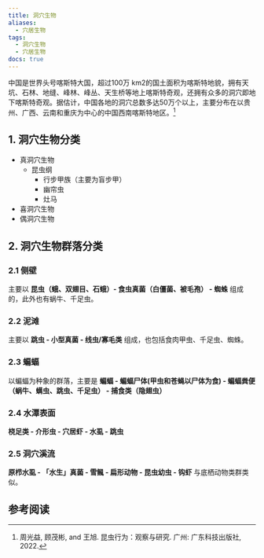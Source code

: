 ```yaml
---
title: 洞穴生物
aliases:
  - 穴居生物
tags:
  - 洞穴生物
  - 穴居生物
docs: true
---
```

中国是世界头号喀斯特大国，超过100万 km2的国土面积为喀斯特地貌，拥有天坑、石林、地缝、峰林、峰丛、天生桥等地上喀斯特奇观，还拥有众多的洞穴即地下喀斯特奇观。据估计，中国各地的洞穴总数多达50万个以上，主要分布在以贵州、广西、云南和重庆为中心的中国西南喀斯特地区。[^1]

## 1. 洞穴生物分类

* 真洞穴生物
	* 昆虫纲
		* 行步甲族（主要为盲步甲）
		* 幽帘虫
		* 灶马
* 喜洞穴生物
* 偶洞穴生物

## 2. 洞穴生物群落分类

### 2.1 侧壁

主要以 **昆虫（蛾、双翅目、石蛾）- 食虫真菌（白僵菌、被毛孢） - 蜘蛛** 组成的，此外也有蜗牛、千足虫。

### 2.2 泥滩

主要以 **跳虫 - 小型真菌 - 线虫/寡毛类** 组成，也包括食肉甲虫、千足虫、蜘蛛。

### 2.3 蝙蝠

以蝙蝠为种象的群落，主要是 **蝙蝠 - 蝙蝠尸体(甲虫和苍蝇以尸体为食) - 蝙蝠粪便（蜗牛、螨虫、跳虫、千足虫） - 捕食类（隐翅虫）**

### 2.4 水潭表面

**桡足类 - 介形虫 - 穴居虾 - 水虱 - 跳虫**

### 2.5 洞穴溪流

**原栉水虱 - 「水生」真菌 - 雪鲺 - 扁形动物 - 昆虫幼虫 - 钩虾** 与底栖动物类群类似。


## 参考阅读


[^1]: 周光益, 顾茂彬, and 王旭. 昆虫行为：观察与研究. 广州: 广东科技出版社, 2022.